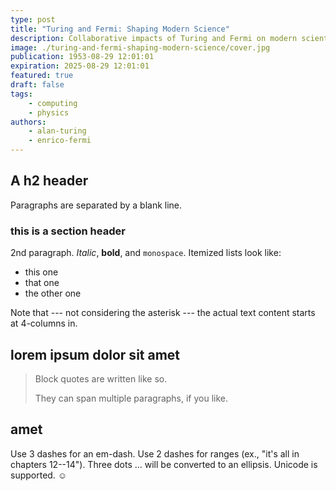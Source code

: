 ```yaml
---
type: post
title: "Turing and Fermi: Shaping Modern Science"
description: Collaborative impacts of Turing and Fermi on modern scientific fields.
image: ./turing-and-fermi-shaping-modern-science/cover.jpg
publication: 1953-08-29 12:01:01
expiration: 2025-08-29 12:01:01
featured: true
draft: false
tags: 
    - computing
    - physics
authors: 
    - alan-turing
    - enrico-fermi
---
```



## A h2 header

Paragraphs are separated by a blank line.

### this is a section header

2nd paragraph. *Italic*, **bold**, and `monospace`. Itemized lists
look like:

  * this one
  * that one
  * the other one

Note that --- not considering the asterisk --- the actual text
content starts at 4-columns in.

## lorem ipsum dolor sit amet 

> Block quotes are
> written like so.
>
> They can span multiple paragraphs,
> if you like.

## amet

Use 3 dashes for an em-dash. Use 2 dashes for ranges (ex., "it's all
in chapters 12--14"). Three dots ... will be converted to an ellipsis.
Unicode is supported. ☺
